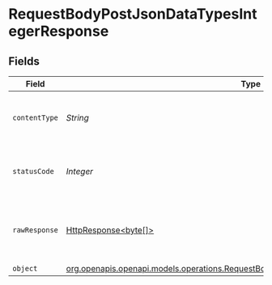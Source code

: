 # RequestBodyPostJsonDataTypesIntegerResponse


## Fields

| Field                                                                                                                                                                | Type                                                                                                                                                                 | Required                                                                                                                                                             | Description                                                                                                                                                          |
| -------------------------------------------------------------------------------------------------------------------------------------------------------------------- | -------------------------------------------------------------------------------------------------------------------------------------------------------------------- | -------------------------------------------------------------------------------------------------------------------------------------------------------------------- | -------------------------------------------------------------------------------------------------------------------------------------------------------------------- |
| `contentType`                                                                                                                                                        | *String*                                                                                                                                                             | :heavy_check_mark:                                                                                                                                                   | HTTP response content type for this operation                                                                                                                        |
| `statusCode`                                                                                                                                                         | *Integer*                                                                                                                                                            | :heavy_check_mark:                                                                                                                                                   | HTTP response status code for this operation                                                                                                                         |
| `rawResponse`                                                                                                                                                        | [HttpResponse<byte[]>](https://docs.oracle.com/en/java/javase/11/docs/api/java.net.http/java/net/http/HttpResponse.html)                                             | :heavy_minus_sign:                                                                                                                                                   | Raw HTTP response; suitable for custom response parsing                                                                                                              |
| `object`                                                                                                                                                             | [org.openapis.openapi.models.operations.RequestBodyPostJsonDataTypesIntegerResponseBody](../../models/operations/RequestBodyPostJsonDataTypesIntegerResponseBody.md) | :heavy_minus_sign:                                                                                                                                                   | OK                                                                                                                                                                   |